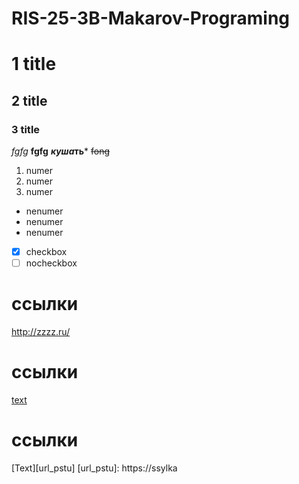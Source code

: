 # RIS-25-3B-Makarov-Programing
# 1 title
## 2 title ##
### 3 title
*fgfg*
 **fgfg** 
 ***куша*ть***
~~fong~~
1. numer
2. numer
3. numer
* nenumer
* nenumer
* nenumer
- [x] checkbox
- [ ] nocheckbox
# ссылки
<http://zzzz.ru/> 
# ссылки
[text](http:// " comment")
# ссылки
[Text][url_pstu]
[url_pstu]: https://ssylka
